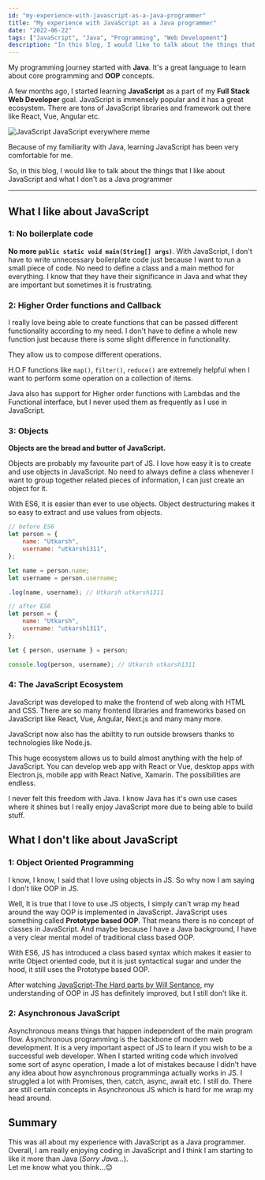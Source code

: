 ```yaml
---
id: "my-experience-with-javascript-as-a-java-programmer"
title: "My experience with JavaScript as a Java programmer"
date: "2022-06-22"
tags: ["JavaScript", "Java", "Programming", "Web Development"]
description: "In this blog, I would like to talk about the things that I like about JavaScript and what I don't as a Java programmer"
---
```


My programming journey started with **Java**. It's a great language to learn about core programming and **OOP** concepts.

A few months ago, I started learning **JavaScript** as a part of my **Full Stack Web Developer** goal. JavaScript is immensely popular and it has a great ecosystem. There are tons of JavaScript libraries and framework out there like React, Vue, Angular etc.

![JavaScript JavaScript everywhere meme](https://dev-to-uploads.s3.amazonaws.com/uploads/articles/vmbmomxaujdfhs0n5yzp.jpeg)

Because of my familiarity with Java, learning JavaScript has been very comfortable for me.

So, in this blog, I would like to talk about the things that I like about JavaScript and what I don't as a Java programmer

---

## What I like about JavaScript

### 1: No boilerplate code

**No more `public static void main(String[] args)`**.
With JavaScript, I don't have to write unnecessary boilerplate code just because I want to run a small piece of code. No need to define a class and a main method for everything. I know that they have their significance in Java and what they are important but sometimes it is frustrating.

### 2: Higher Order functions and Callback

I really love being able to create functions that can be passed different functionality according to my need. I don't have to define a whole new function just because there is some slight difference in functionality.

They allow us to compose different operations.

H.O.F functions like `map()`, `filter()`, `reduce()` are extremely helpful when I want to perform some operation on a collection of items.

Java also has support for Higher order functions with Lambdas and the Functional interface, but I never used them as frequently as I use in JavaScript.

### 3: Objects

**Objects are the bread and butter of JavaScript.**

Objects are probably my favourite part of JS. I love how easy it is to create and use objects in JavaScript. No need to always define a class whenever I want to group together related pieces of information, I can just create an object for it.

With ES6, it is easier than ever to use objects. Object destructuring makes it so easy to extract and use values from objects.

```js
// before ES6
let person = {
	name: "Utkarsh",
	username: "utkarsh1311",
};

let name = person.name;
let username = person.username;

.log(name, username); // Utkarsh utkarsh1311

// after ES6
let person = {
	name: "Utkarsh",
	username: "utkarsh1311",
};

let { person, username } = person;

console.log(person, username); // Utkarsh utkarsh1311
```

### 4: The JavaScript Ecosystem

JavaScript was developed to make the frontend of web along with HTML and CSS. There are so many frontend libraries and frameworks based on JavaScript like React, Vue, Angular, Next.js and many many more.

JavaScript now also has the abiltity to run outside browsers thanks to technologies like Node.js.

This huge ecosystem allows us to build almost anything with the help of JavaScript.
You can develop web app with React or Vue, desktop apps with Electron.js, mobile app with React Native, Xamarin.
The possibilities are endless.

I never felt this freedom with Java. I know Java has it's own use cases where it shines but I really enjoy JavaScript more due to being able to build stuff.

## What I don't like about JavaScript

### 1: Object Oriented Programming

I know, I know, I said that I love using objects in JS. So why now I am saying I don't like OOP in JS.

Well, It is true that I love to use JS objects, I simply can't wrap my head around the way OOP is implemented in JavaScript.
JavaScript uses something called **Prototype based OOP**. That means there is no concept of classes in JavaScript. And maybe because I have a Java background, I have a very clear mental model of traditional class based OOP.

With ES6, JS has introduced a class based syntax which makes it easier to write Object oriented code, but it is just syntactical sugar and under the hood, it still uses the Prototype based OOP.

After watching [JavaScript-The Hard parts by Will Sentance](https://frontendmasters.com/courses/javascript-hard-parts-v2/), my understanding of OOP in JS has definitely improved, but I still don't like it.

### 2: Asynchronous JavaScript

Asynchronous means things that happen independent of the main program flow.
Asynchronous programming is the backbone of modern web development. It is a very important aspect of JS to learn if you wish to be a successful web developer.
When I started writing code which involved some sort of async operation, I made a lot of mistakes because I didn't have any idea about how asynchronous programminga actually works in JS.
I struggled a lot with Promises, then, catch, async, await etc. I still do. There are still certain concepts in Asynchronous JS which is hard for me wrap my head around.

## Summary

This was all about my experience with JavaScript as a Java programmer.
Overall, I am really enjoying coding in JavaScript and I think I am starting to like it more than Java (_Sorry Java..._).  
Let me know what you think...😊
